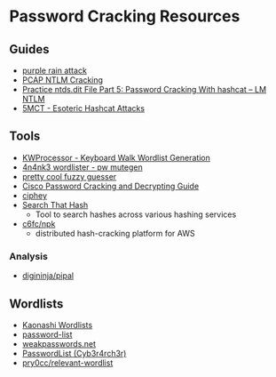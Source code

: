 # Password Cracking Resources

## Guides
* [purple rain attack](https://www.netmux.com/blog/purple-rain-attack)
* [PCAP NTLM Cracking](https://research.801labs.org/cracking-an-ntlmv2-hash/)
* [Practice ntds.dit File Part 5: Password Cracking With hashcat – LM NTLM](https://blog.didierstevens.com/2016/07/18/practice-ntds-dit-file-part-5-password-cracking-with-hashcat-lm-ntlm/)
* [5MCT - Esoteric Hashcat Attacks](https://blog.kedeshur.com/2019/03/5mct-esoteric-hashcat-attacks.html)

## Tools
* [KWProcessor - Keyboard Walk Wordlist Generation](https://github.com/hashcat/kwprocessor)
* [4n4nk3 wordlister - pw mutegen](https://github.com/4n4nk3/Wordlister)
* [pretty cool fuzzy guesser](https://github.com/lakiw/pcfg_cracker)
* [Cisco Password Cracking and Decrypting Guide](https://www.infosecmatter.com/cisco-password-cracking-and-decrypting-guide/)
* [ciphey](https://github.com/Ciphey/Ciphey)
* [Search That Hash](https://github.com/HashPals/Search-That-Hash)
    * Tool to search hashes across various hashing services
* [c6fc/npk](https://github.com/c6fc/npk)
    - distributed hash-cracking platform for AWS

### Analysis
* [digininja/pipal](https://github.com/digininja/pipal)

## Wordlists
* [Kaonashi Wordlists](https://github.com/kaonashi-passwords/Kaonashi)
* [password-list](https://github.com/scipag/password-list)
* [weakpasswords.net](http://weakpasswords.net/)
* [PasswordList (Cyb3r4rch3r)](https://github.com/Cyb3r4rch3r/PasswordList)
* [pry0cc/relevant-wordlist](https://github.com/pry0cc/relevant-wordlist)